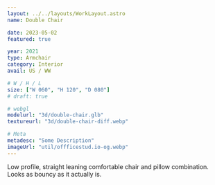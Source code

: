 ```yaml
---
layout: ../../layouts/WorkLayout.astro
name: Double Chair

date: 2023-05-02
featured: true

year: 2021
type: Armchair
category: Interior
avail: US / WW

# W / H / L
size: ["W 060", "H 120", "D 080"]
# draft: true

# webgl
modelurl: "3d/double-chair.glb"
textureurl: "3d/double-chair-diff.webp"

# Meta
metadesc: "Some Description"
imageUrl: "util/offficestud.io-og.webp"
---
```


Low profile, straight leaning comfortable chair and pillow combination. Looks as bouncy as it actually is.
